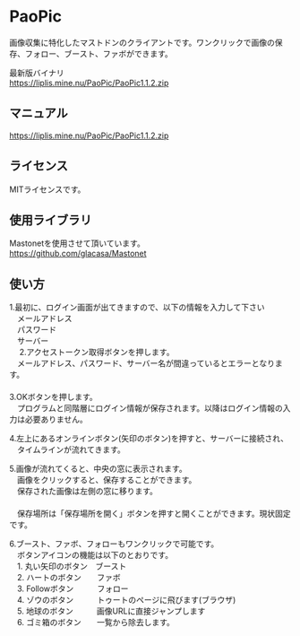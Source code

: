 # PaoPic
画像収集に特化したマストドンのクライアントです。ワンクリックで画像の保存、フォロー、ブースト、ファボができます。  
  
最新版バイナリ  
https://liplis.mine.nu/PaoPic/PaoPic1.1.2.zip  

## マニュアル  
https://liplis.mine.nu/PaoPic/PaoPic1.1.2.zip  
  
## ライセンス
MITライセンスです。  
  
## 使用ライブラリ
Mastonetを使用させて頂いています。  
https://github.com/glacasa/Mastonet  
  
## 使い方 
1.最初に、ログイン画面が出てきますので、以下の情報を入力して下さい  
　メールアドレス  
　パスワード  
　サーバー  
　
2.アクセストークン取得ボタンを押します。  
　メールアドレス、パスワード、サーバー名が間違っているとエラーとなります。  
　  
3.OKボタンを押します。  
　プログラムと同階層にログイン情報が保存されます。以降はログイン情報の入力は必要ありません。  
  
4.左上にあるオンラインボタン(矢印のボタン)を押すと、サーバーに接続され、  
　タイムラインが流れてきます。  
  
5.画像が流れてくると、中央の窓に表示されます。  
　画像をクリックすると、保存することができます。  
　保存された画像は左側の窓に移ります。  
　  
　保存場所は「保存場所を開く」ボタンを押すと開くことができます。現状固定です。  
  
6.ブースト、ファボ、フォローもワンクリックで可能です。  
　ボタンアイコンの機能は以下のとおりです。  
　1. 丸い矢印のボタン　ブースト  
　2. ハートのボタン　　ファボ  
　3. Followボタン　　　フォロー  
　4. ゾウのボタン　　　トゥートのページに飛びます(ブラウザ)  
　5. 地球のボタン　　　画像URLに直接ジャンプします  
　6. ゴミ箱のボタン　　一覧から除去します。  
  
